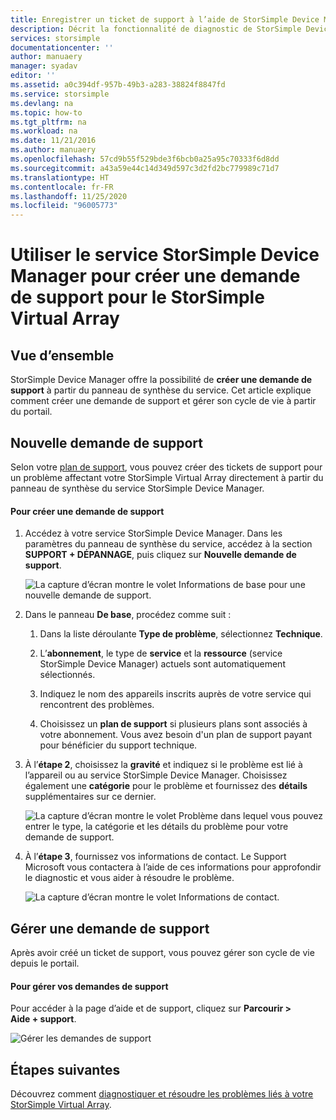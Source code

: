 ```yaml
---
title: Enregistrer un ticket de support à l’aide de StorSimple Device Manager | Microsoft Docs
description: Décrit la fonctionnalité de diagnostic de StorSimple Device Manager et explique comment l’utiliser pour résoudre les problèmes de votre instance StorSimple Virtual Array.
services: storsimple
documentationcenter: ''
author: manuaery
manager: syadav
editor: ''
ms.assetid: a0c394df-957b-49b3-a283-38824f8847fd
ms.service: storsimple
ms.devlang: na
ms.topic: how-to
ms.tgt_pltfrm: na
ms.workload: na
ms.date: 11/21/2016
ms.author: manuaery
ms.openlocfilehash: 57cd9b55f529bde3f6bcb0a25a95c70333f6d8dd
ms.sourcegitcommit: a43a59e44c14d349d597c3d2fd2bc779989c71d7
ms.translationtype: HT
ms.contentlocale: fr-FR
ms.lasthandoff: 11/25/2020
ms.locfileid: "96005773"
---
```

# <a name="use-the-storsimple-device-manager-service-to-log-a-support-request-for-the-storsimple-virtual-array"></a>Utiliser le service StorSimple Device Manager pour créer une demande de support pour le StorSimple Virtual Array

## <a name="overview"></a>Vue d’ensemble

StorSimple Device Manager offre la possibilité de **créer une demande de support** à partir du panneau de synthèse du service. Cet article explique comment créer une demande de support et gérer son cycle de vie à partir du portail.

## <a name="new-support-request"></a>Nouvelle demande de support

Selon votre [plan de support](https://azure.microsoft.com/support/plans/), vous pouvez créer des tickets de support pour un problème affectant votre StorSimple Virtual Array directement à partir du panneau de synthèse du service StorSimple Device Manager.

#### <a name="to-log-a-new-request"></a>Pour créer une demande de support

1. Accédez à votre service StorSimple Device Manager. Dans les paramètres du panneau de synthèse du service, accédez à la section **SUPPORT + DÉPANNAGE**, puis cliquez sur **Nouvelle demande de support**.
   
    ![La capture d’écran montre le volet Informations de base pour une nouvelle demande de support.](./media/storsimple-virtual-array-log-support-ticket/log-support-ticket1.png)

2. Dans le panneau **De base**, procédez comme suit :

    1. Dans la liste déroulante **Type de problème**, sélectionnez **Technique**. 
    
    2. L’**abonnement**, le type de **service** et la **ressource** (service StorSimple Device Manager) actuels sont automatiquement sélectionnés. 

    3. Indiquez le nom des appareils inscrits auprès de votre service qui rencontrent des problèmes.

    4. Choisissez un **plan de support** si plusieurs plans sont associés à votre abonnement. Vous avez besoin d'un plan de support payant pour bénéficier du support technique.

3. À l’**étape 2**, choisissez la **gravité** et indiquez si le problème est lié à l’appareil ou au service StorSimple Device Manager. Choisissez également une **catégorie** pour le problème et fournissez des **détails** supplémentaires sur ce dernier.
   
    ![La capture d’écran montre le volet Problème dans lequel vous pouvez entrer le type, la catégorie et les détails du problème pour votre demande de support.](./media/storsimple-virtual-array-log-support-ticket/log-support-ticket2.png)

4. À l’**étape 3**, fournissez vos informations de contact. Le Support Microsoft vous contactera à l’aide de ces informations pour approfondir le diagnostic et vous aider à résoudre le problème.
   
    ![La capture d’écran montre le volet Informations de contact.](./media/storsimple-virtual-array-log-support-ticket/log-support-ticket3.png)

## <a name="manage-a-support-request"></a>Gérer une demande de support

Après avoir créé un ticket de support, vous pouvez gérer son cycle de vie depuis le portail.

#### <a name="to-manage-your-support-requests"></a>Pour gérer vos demandes de support

Pour accéder à la page d’aide et de support, cliquez sur **Parcourir > Aide + support**.

![Gérer les demandes de support](./media/storsimple-virtual-array-log-support-ticket/manage-support-tickets.png)

## <a name="next-steps"></a>Étapes suivantes

Découvrez comment [diagnostiquer et résoudre les problèmes liés à votre StorSimple Virtual Array](storsimple-virtual-array-diagnose-problems.md).

